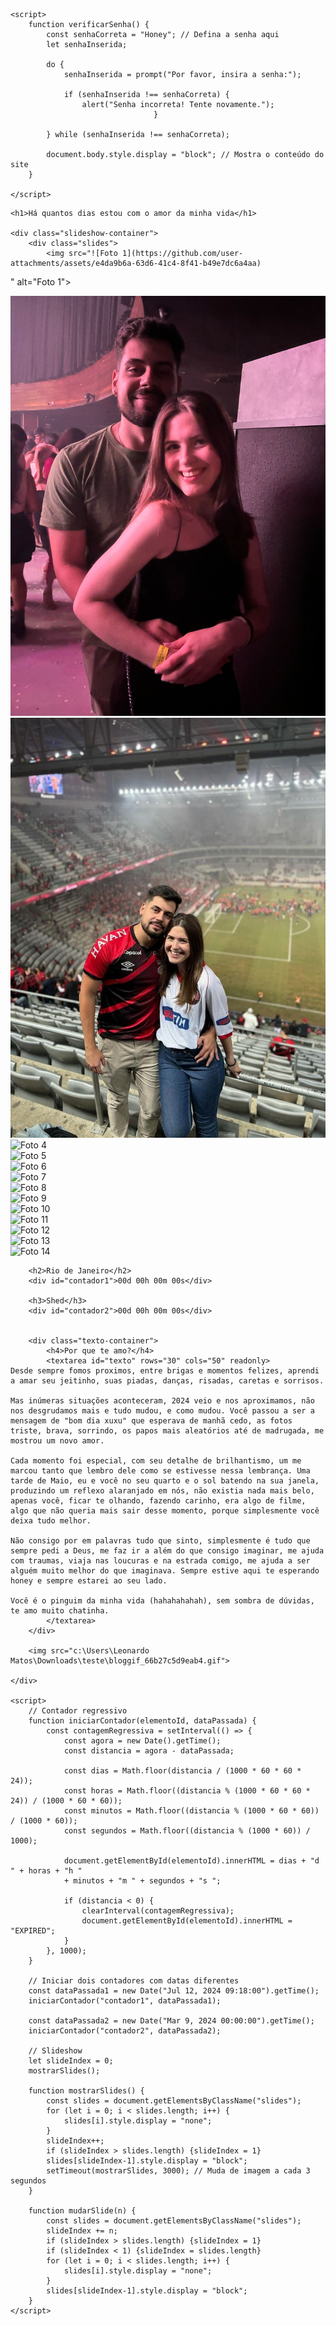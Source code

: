 <html lang="pt-BR">
<head>
    <link rel="stylesheet" href="estilo.css">
    <meta charset="UTF-8">
    <meta name="viewport" content="width=device-width, initial-scale=1.0">
    <title>Contador e Slideshow</title>

    <script>
        function verificarSenha() {
            const senhaCorreta = "Honey"; // Defina a senha aqui
            let senhaInserida;

            do {
                senhaInserida = prompt("Por favor, insira a senha:");

                if (senhaInserida !== senhaCorreta) {
                    alert("Senha incorreta! Tente novamente.");
                                    }

            } while (senhaInserida !== senhaCorreta);

            document.body.style.display = "block"; // Mostra o conteúdo do site
        }
        
    </script>
    
</head>
<body onload="verificarSenha()">

    <h1>Há quantos dias estou com o amor da minha vida</h1>

    <div class="slideshow-container">
        <div class="slides">
            <img src="![Foto 1](https://github.com/user-attachments/assets/e4da9b6a-63d6-41c4-8f41-b49e7dc6a4aa)
" alt="Foto 1">
        </div>
        <div class="slides">
            <img src="Foto 2.jpg" alt="Foto 2">
        </div>
        <div class="slides">
            <img src="Foto 3.jpg" alt="Foto 3">
        </div>
        <div class="slides">
            <img src="c:\Users\Leonardo Matos\Downloads\teste\Foto 4.jpg" alt="Foto 4">
        </div>
        <div class="slides">
            <img src="c:\Users\Leonardo Matos\Downloads\teste\Foto 5.jpg" alt="Foto 5">
        </div>
        <div class="slides">
            <img src="c:\Users\Leonardo Matos\Downloads\teste\Foto 6.jpg" alt="Foto 6">
        </div>
        <div class="slides">
            <img src="c:\Users\Leonardo Matos\Downloads\teste\Foto 7.jpg" alt="Foto 7">
        </div>
        <div class="slides">
            <img src="c:\Users\Leonardo Matos\Downloads\teste\Foto 8.jpg" alt="Foto 8">
        </div>
        <div class="slides">
            <img src="c:\Users\Leonardo Matos\Downloads\teste\Foto 9.jpg" alt="Foto 9">
        </div>
        <div class="slides">
            <img src="c:\Users\Leonardo Matos\Downloads\teste\Foto 10.jpg" alt="Foto 10">
        </div>
        <div class="slides">
            <img src="c:\Users\Leonardo Matos\Downloads\teste\Foto 11.jpg" alt="Foto 11">
        </div>
        <div class="slides">
            <img src="c:\Users\Leonardo Matos\Downloads\teste\Foto 12.jpg" alt="Foto 12">
        </div>
        <div class="slides">
            <img src="c:\Users\Leonardo Matos\Downloads\teste\Foto 13.jpg" alt="Foto 13">
        </div>
        <div class="slides">
            <img src="c:\Users\Leonardo Matos\Downloads\teste\Foto 14.jpg" alt="Foto 14">
        </div>
        
        <h2>Rio de Janeiro</h2>
        <div id="contador1">00d 00h 00m 00s</div>

        <h3>Shed</h3>
        <div id="contador2">00d 00h 00m 00s</div>

        
        <div class="texto-container">
            <h4>Por que te amo?</h4>
            <textarea id="texto" rows="30" cols="50" readonly>
    Desde sempre fomos proximos, entre brigas e momentos felizes, aprendi a amar seu jeitinho, suas piadas, danças, risadas, caretas e sorrisos.
    
    Mas inúmeras situações aconteceram, 2024 veio e nos aproximamos, não nos desgrudamos mais e tudo mudou, e como mudou. Você passou a ser a mensagem de "bom dia xuxu" que esperava de manhã cedo, as fotos triste, brava, sorrindo, os papos mais aleatórios até de madrugada, me mostrou um novo amor.
    
    Cada momento foi especial, com seu detalhe de brilhantismo, um me marcou tanto que lembro dele como se estivesse nessa lembrança. Uma tarde de Maio, eu e você no seu quarto e o sol batendo na sua janela, produzindo um reflexo alaranjado em nós, não existia nada mais belo, apenas você, ficar te olhando, fazendo carinho, era algo de filme, algo que não queria mais sair desse momento, porque simplesmente você deixa tudo melhor.
    
    Não consigo por em palavras tudo que sinto, simplesmente é tudo que sempre pedi a Deus, me faz ir a além do que consigo imaginar, me ajuda com traumas, viaja nas loucuras e na estrada comigo, me ajuda a ser alguém muito melhor do que imaginava. Sempre estive aqui te esperando honey e sempre estarei ao seu lado.
    
    Você é o pinguim da minha vida (hahahahahah), sem sombra de dúvidas, te amo muito chatinha.
            </textarea>
        </div>
       
        <img src="c:\Users\Leonardo Matos\Downloads\teste\bloggif_66b27c5d9eab4.gif">

    </div>

    <script>
        // Contador regressivo
        function iniciarContador(elementoId, dataPassada) {
            const contagemRegressiva = setInterval(() => {
                const agora = new Date().getTime();
                const distancia = agora - dataPassada;

                const dias = Math.floor(distancia / (1000 * 60 * 60 * 24));
                const horas = Math.floor((distancia % (1000 * 60 * 60 * 24)) / (1000 * 60 * 60));
                const minutos = Math.floor((distancia % (1000 * 60 * 60)) / (1000 * 60));
                const segundos = Math.floor((distancia % (1000 * 60)) / 1000);

                document.getElementById(elementoId).innerHTML = dias + "d " + horas + "h "
                + minutos + "m " + segundos + "s ";

                if (distancia < 0) {
                    clearInterval(contagemRegressiva);
                    document.getElementById(elementoId).innerHTML = "EXPIRED";
                }
            }, 1000);
        }

        // Iniciar dois contadores com datas diferentes
        const dataPassada1 = new Date("Jul 12, 2024 09:18:00").getTime();
        iniciarContador("contador1", dataPassada1);

        const dataPassada2 = new Date("Mar 9, 2024 00:00:00").getTime();
        iniciarContador("contador2", dataPassada2);

        // Slideshow
        let slideIndex = 0;
        mostrarSlides();

        function mostrarSlides() {
            const slides = document.getElementsByClassName("slides");
            for (let i = 0; i < slides.length; i++) {
                slides[i].style.display = "none";  
            }
            slideIndex++;
            if (slideIndex > slides.length) {slideIndex = 1}    
            slides[slideIndex-1].style.display = "block";  
            setTimeout(mostrarSlides, 3000); // Muda de imagem a cada 3 segundos
        }

        function mudarSlide(n) {
            const slides = document.getElementsByClassName("slides");
            slideIndex += n;
            if (slideIndex > slides.length) {slideIndex = 1}
            if (slideIndex < 1) {slideIndex = slides.length}
            for (let i = 0; i < slides.length; i++) {
                slides[i].style.display = "none";  
            }
            slides[slideIndex-1].style.display = "block";
        }
    </script>
    
</body>
</html>

